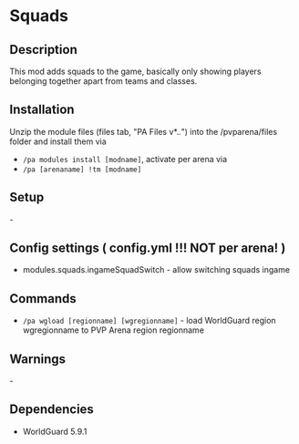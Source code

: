 # Squads

## Description

This mod adds squads to the game, basically only showing players belonging together apart from teams and classes.

## Installation

Unzip the module files (files tab, "PA Files v*.*.*") into the /pvparena/files folder and install them via

- `/pa modules install [modname]`, activate per arena via
- `/pa [arenaname] !tm [modname]`

## Setup

\-

## Config settings ( config.yml !!! NOT per arena! )

- modules.squads.ingameSquadSwitch \- allow switching squads ingame

## Commands

- `/pa wgload [regionname] [wgregionname]` \- load WorldGuard region wgregionname to PVP Arena region regionname

## Warnings

\-

## Dependencies

- WorldGuard 5.9.1
